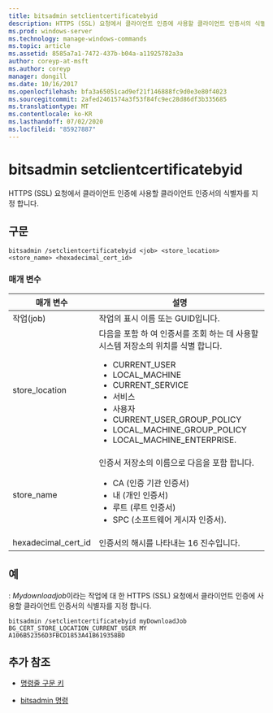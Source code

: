 ```yaml
---
title: bitsadmin setclientcertificatebyid
description: HTTPS (SSL) 요청에서 클라이언트 인증에 사용할 클라이언트 인증서의 식별자를 지정 하는 bitsadmin setclientcertificatebyid 명령에 대 한 참조 문서
ms.prod: windows-server
ms.technology: manage-windows-commands
ms.topic: article
ms.assetid: 8585a7a1-7472-437b-b04a-a11925782a3a
author: coreyp-at-msft
ms.author: coreyp
manager: dongill
ms.date: 10/16/2017
ms.openlocfilehash: bfa3a65051cad9ef21f146888fc9d0e3e80f4023
ms.sourcegitcommit: 2afed2461574a3f53f84fc9ec28d86df3b335685
ms.translationtype: MT
ms.contentlocale: ko-KR
ms.lasthandoff: 07/02/2020
ms.locfileid: "85927887"
---
```

# <a name="bitsadmin-setclientcertificatebyid"></a>bitsadmin setclientcertificatebyid

HTTPS (SSL) 요청에서 클라이언트 인증에 사용할 클라이언트 인증서의 식별자를 지정 합니다.

## <a name="syntax"></a>구문

```
bitsadmin /setclientcertificatebyid <job> <store_location> <store_name> <hexadecimal_cert_id>
```

### <a name="parameters"></a>매개 변수

| 매개 변수 | 설명 |
| -------------- | -------------- |
| 작업(job) | 작업의 표시 이름 또는 GUID입니다. |
| store_location | 다음을 포함 하 여 인증서를 조회 하는 데 사용할 시스템 저장소의 위치를 식별 합니다.<ul><li>CURRENT_USER</li><li>LOCAL_MACHINE</li><li>CURRENT_SERVICE</li><li>서비스</li><li>사용자</li><li>CURRENT_USER_GROUP_POLICY</li><li>LOCAL_MACHINE_GROUP_POLICY</li><li>LOCAL_MACHINE_ENTERPRISE.</li></ul> |
| store_name | 인증서 저장소의 이름으로 다음을 포함 합니다.<ul><li>CA (인증 기관 인증서)</li><li>내 (개인 인증서)</li><li>루트 (루트 인증서)</li><li>SPC (소프트웨어 게시자 인증서).</li></ul> |
| hexadecimal_cert_id | 인증서의 해시를 나타내는 16 진수입니다. |

## <a name="examples"></a>예

: *Mydownloadjob*이라는 작업에 대 한 HTTPS (SSL) 요청에서 클라이언트 인증에 사용할 클라이언트 인증서의 식별자를 지정 합니다.

```
bitsadmin /setclientcertificatebyid myDownloadJob BG_CERT_STORE_LOCATION_CURRENT_USER MY A106B52356D3FBCD1853A41B619358BD
```

## <a name="additional-references"></a>추가 참조

- [명령줄 구문 키](command-line-syntax-key.md)

- [bitsadmin 명령](bitsadmin.md)
